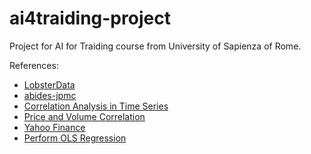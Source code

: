 # ai4traiding-project
Project for AI for Traiding course from University of Sapienza of Rome.

References:
- [LobsterData](https://lobsterdata.com/info/DataSamples.php)
- [abides-jpmc](https://github.com/jpmorganchase/abides-jpmc-public)
- [Correlation Analysis in Time Series](https://techfirst.medium.com/correlation-analysis-in-time-series-7c18a88d27a9#:~:text=%20Correlation%20means%20that%%2020a%20pair,%20are%20relevant%2C%%2020but%20not%20causal.)
- [Price and Volume Correlation](https://seekingalpha.com/article/244906-price-and-volume-correlation)
- [Yahoo Finance](https://finance.yahoo.com/)
- [Perform OLS Regression](https://www.statology.org/ols-regression-python/)
